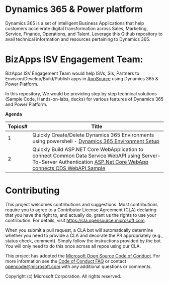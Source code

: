 # Dynamics 365 & Power platform
Dynamics 365 is a set of intelligent Business Applications that help customers accelerate digital transformation across Sales, Marketing, Service, Finance, Operations, and Talent. Leverage this Github repository to avail technical information and resources pertaining to Dynamics 365.

# BizApps ISV Engagement Team:
BizApps ISV Engagement Team would help ISVs, SIs, Partners to Envision/Develop/Build/Publish apps in [AppSource](https://appsource.microsoft.com/en-US/) using Dynamics 365 & Power Platform.

In this repository, We would be providing step by step technical solutions (Sample Code, Hands-on-labs, decks) for various features of Dynamics 365 and Power Platform.

**Agenda**

| Topics# | Title |
| ---     | ---   |
| 1       | Quickly Create/Delete Dynamics 365 Environments using powershell - [Dynamics 365 Environment Setup](https://github.com/microsoft/BizApps-ISV-Engagement/tree/master/EnvironmentSetup/Dynamics365) |
| 2       | Quickly Build ASP.NET Core WebApplication to connect Common Data Service WebAPI using Server-To-Server Authentication [ASP.Net Core WebApp connects CDS WebAPI Sample](https://github.com/microsoft/BizApps-ISV-Engagement/tree/master/CommonDataServiceWebAPIIntegration) |

# Contributing

This project welcomes contributions and suggestions.  Most contributions require you to agree to a
Contributor License Agreement (CLA) declaring that you have the right to, and actually do, grant us
the rights to use your contribution. For details, visit https://cla.opensource.microsoft.com.

When you submit a pull request, a CLA bot will automatically determine whether you need to provide
a CLA and decorate the PR appropriately (e.g., status check, comment). Simply follow the instructions
provided by the bot. You will only need to do this once across all repos using our CLA.

This project has adopted the [Microsoft Open Source Code of Conduct](https://opensource.microsoft.com/codeofconduct/).
For more information see the [Code of Conduct FAQ](https://opensource.microsoft.com/codeofconduct/faq/) or
contact [opencode@microsoft.com](mailto:opencode@microsoft.com) with any additional questions or comments.

Copyright (c) Microsoft Corporation. All rights reserved.